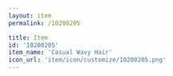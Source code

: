 ```yaml
---
layout: item
permalink: /10200205

title: Item
id: '10200205'
item_name: 'Casual Wavy Hair'
icon_url: 'item/icon/customize/10200205.png'
---
```

